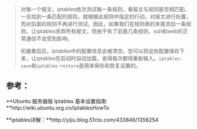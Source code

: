 > 对每一个报文，iptables依次测试每一条规则，看报文与规则是否相匹配。一旦找到一条匹配的规则，就根据此规则中指定的行动，对报文进行处置，而对后面的规则不再进行测试。因此，如果我们在规则表的末尾添加一条规则，让iptables丢弃所有报文，但由于有了前面几条规则，ssh和web的正常通信不会受到影响。
> 
> 机器重启后，iptables中的配置信息会被清空。您可以将这些配置保存下来，让iptables在启动时自动加载，省得每次都得重新输入。`iptables-save`和`iptables-restore`是用来保存和恢复设置的。

## 参考：

**Ubuntu 服务器版 Iptables 基本设置指南: **http:\/\/wiki.ubuntu.org.cn\/IptablesHowTo

**iptables详解：**http:\/\/yijiu.blog.51cto.com\/433846\/1356254

